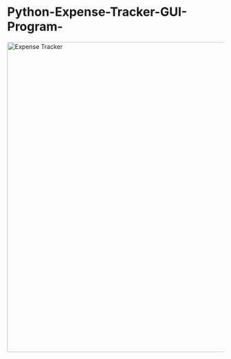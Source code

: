 # Python-Expense-Tracker-GUI-Program-

<img width="1280" height="720" alt="Expense Tracker" src="https://github.com/user-attachments/assets/e5d10df8-d2c0-481c-ac90-a82c4962b1ae" />
